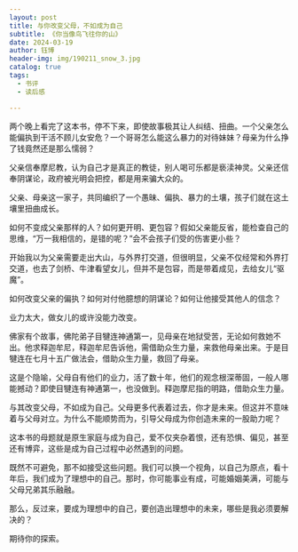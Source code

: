 ```yaml
---
layout: post
title: 与你改变父母，不如成为自己
subtitle: 《你当像鸟飞往你的山》
date: 2024-03-19
author: 钰博
header-img: img/190211_snow_3.jpg
catalog: true
tags:
  - 书评
  - 读后感

---
```


两个晚上看完了这本书，停不下来，即使故事极其让人纠结、扭曲。一个父亲怎么能偏执到干活不顾儿女安危？一个哥哥怎么能这么暴力的对待妹妹？母亲为什么挣了钱竟然还是那么懦弱？

父亲信奉摩尼教，认为自己才是真正的教徒，别人喝可乐都是亵渎神灵。父亲还信奉阴谋论，政府被光明会把控，都是用来骗大众的。

父亲、母亲这一家子，共同编织了一个愚昧、偏执、暴力的土壤，孩子们就在这土壤里扭曲成长。

如何不变成父亲那样的人？如何更开明、更包容？假如父亲能反省，能检查自己的思维，“万一我相信的，是错的呢？”会不会孩子们受的伤害更小些？

开始我以为父亲需要走出大山，与外界打交道，但很明显，父亲不仅经常和外界打交道，也去了剑桥、牛津看望女儿，但并不是包容，而是带着成见，去给女儿“驱魔”。

如何改变父亲的偏执？如何对付他臆想的阴谋论？如何让他接受其他人的信念？

业力太大，做女儿的或许没能力改变。

佛家有个故事，佛陀弟子目犍连神通第一，见母亲在地狱受苦，无论如何救她不出。他求释迦牟尼，释迦牟尼告诉他，需借助众生力量，来救他母亲出来。于是目犍连在七月十五广做法会，借助众生力量，救回了母亲。

这是个隐喻，父母自有他们的业力，活了数十年，他们的观念根深蒂固，一般人哪能撼动？即使目犍连有神通第一，也没做到。释迦摩尼指的明路，借助众生力量。

与其改变父母，不如成为自己。父母更多代表着过去，你才是未来。但这并不意味着与父母对立。为什么不能顺势而为，引导父母成为你创造未来的一股助力呢？

这本书的母题就是原生家庭与成为自己，爱不仅夹杂着恨，还有恐惧、偏见，甚至还有博弈，这些是成为自己过程中必然遇到的问题。

既然不可避免，那不如接受这些问题。我们可以换一个视角，以自己为原点，看十年后，我们成为了理想中的自己。那时，你可能事业有成，可能婚姻美满，可能与父母兄弟其乐融融。

那么，反过来，要成为理想中的自己，要创造出理想中的未来，哪些是我必须要解决的？

期待你的探索。
